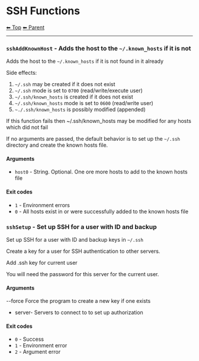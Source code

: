 # SSH Functions

<!-- TEMPLATE header 2 -->
[⬅ Top](index.md) [⬅ Parent ](../index.md)
<hr />

### `sshAddKnownHost` - Adds the host to the `~/.known_hosts` if it is not

Adds the host to the `~/.known_hosts` if it is not found in it already

Side effects:
1. `~/.ssh` may be created if it does not exist
1. `~/.ssh` mode is set to `0700` (read/write/execute user)
1. `~/.ssh/known_hosts` is created if it does not exist
1. `~/.ssh/known_hosts` mode is set to `0600` (read/write user)
1. `~./.ssh/known_hosts` is possibly modified (appended)

If this function fails then ~/.ssh/known_hosts may be modified for any hosts which did not fail



If no arguments are passed, the default behavior is to set up the `~/.ssh` directory and create the known hosts file.

#### Arguments

- `host0` - String. Optional. One ore more hosts to add to the known hosts file

#### Exit codes

- `1` - Environment errors
- `0` - All hosts exist in or were successfully added to the known hosts file
### `sshSetup` - Set up SSH for a user with ID and backup

Set up SSH for a user with ID and backup keys in `~/.ssh`

Create a key for a user for SSH authentication to other servers.


Add .ssh key for current user


You will need the password for this server for the current user.

#### Arguments

--force Force the program to create a new key if one exists
- server- Servers to connect to to set up authorization

#### Exit codes

- `0` - Success
- `1` - Environment error
- `2` - Argument error

